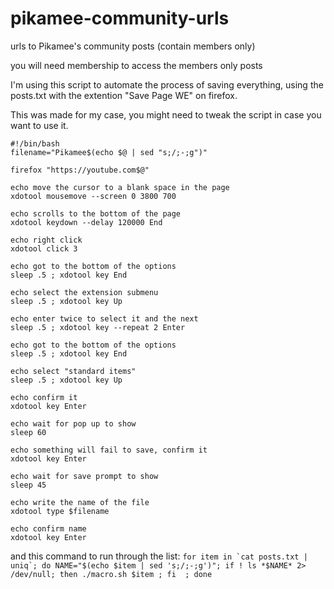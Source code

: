 # pikamee-community-urls
urls to Pikamee's community posts (contain members only)

you will need membership to access the members only posts

I'm using this script to automate the process of saving everything, using the posts.txt with the extention "Save Page WE" on firefox.

This was made for my case, you might need to tweak the script in case you want to use it.
```
#!/bin/bash
filename="Pikamee$(echo $@ | sed "s;/;-;g")"

firefox "https://youtube.com$@"

echo move the cursor to a blank space in the page
xdotool mousemove --screen 0 3800 700

echo scrolls to the bottom of the page
xdotool keydown --delay 120000 End 

echo right click
xdotool click 3 

echo got to the bottom of the options
sleep .5 ; xdotool key End

echo select the extension submenu
sleep .5 ; xdotool key Up

echo enter twice to select it and the next 
sleep .5 ; xdotool key --repeat 2 Enter

echo got to the bottom of the options
sleep .5 ; xdotool key End

echo select "standard items"
sleep .5 ; xdotool key Up

echo confirm it 
xdotool key Enter

echo wait for pop up to show
sleep 60 

echo something will fail to save, confirm it 
xdotool key Enter

echo wait for save prompt to show
sleep 45

echo write the name of the file
xdotool type $filename

echo confirm name
xdotool key Enter

```


and this command to run through the list:
```for item in `cat posts.txt | uniq`; do NAME="$(echo $item | sed 's;/;-;g')"; if ! ls *$NAME* 2> /dev/null; then ./macro.sh $item ; fi  ; done```
